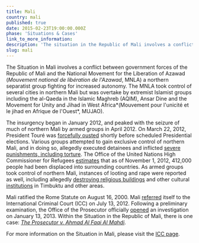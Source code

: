 ```yaml
---
title: Mali
country: mali
published: true
date: 2015-02-23T19:00:00.000Z
phase: 'Situations & Cases'
link_to_more_information:
description: 'The situation in the Republic of Mali involves a conflict between government forces of the Republic of Mali and several armed groups fighting for independence. Within the situation in the Republic of Mali, there is one case.'
slug: mali
---
```



The Situation in Mali involves a conflict between government forces of the Republic of Mali and the National Movement for the Liberation of Azawad (*Mouvement national de lib&eacute;ration de l'Azawad*, MNLA) a northern separatist group fighting for increased autonomy. The MNLA took control of several cities in northern Mali but was overtake by extremist Islamist groups including the al-Qaeda in the Islamic Maghreb (AQIM), Ansar Dine and the Movement for Unity and Jihad in West Africa*(Mouvement pour l'unicit&eacute; et le jihad en Afrique de l'Ouest*, MUJAO).

The insurgency began in January 2012, and peaked with the seizure of much of northern Mali by armed groups in April 2012. On March 22, 2012, President Tour&eacute; was [forcefully ousted](http://www.nytimes.com/2012/04/09/world/africa/mali-president-amadou-toumani-toure-resigns-after-coup.html) shortly before scheduled Presidential elections. Various groups attempted to gain exclusive control of northern Mali, and in doing so, allegedly executed detainees and inflicted [severe punishments, including torture](https://www.hrw.org/news/2012/07/25/mali-security-forces-disappear-20-torture-others). The Office of the United Nations High Commissioner for Refugees [estimates](http://www.unhcr.org/50a35d509.html) that as of November 1, 2012, 412,000 people had been displaced into surrounding countries. As armed groups took control of northern Mali, instances of looting and rape were reported as well, including allegedly [destroying religious buildings](http://www.cnn.com/2012/07/12/world/africa/mali-shrines-destroyed/) and other cultural [institutions](http://www.cnn.com/2012/10/18/world/africa/mali-shrines/) in Timbuktu and other areas.

Mali ratified the Rome Statute on August 16, 2000. Mali [referred](https://www.legal-tools.org/uploads/tx_ltpdb/ICCReferralLetterMali130712_02.pdf) itself to the International Criminal Court (ICC) on July 13, 2012. Following a preliminary examination, the Office of the Prosecutor officially [opened](https://www.legal-tools.org/uploads/tx_ltpdb/ICC-OTP-20130116-PR869_01.pdf) an investigation on January 13, 2013. Within the Situation in the Republic of Mali, there is one case: [*The Prosecutor v.* *Ahmad Al Faqi Al Mahdi*](https://www.aba-icc.org/cases/case/the-prosecutor-v-al-faqi-al-mahdi/).

For more information on the Situation in Mali, please visit the [ICC page](http://www.icc-cpi.int/EN_Menus/icc/situations%20and%20cases/situations/icc0112/pages/situation%20index.aspx).
